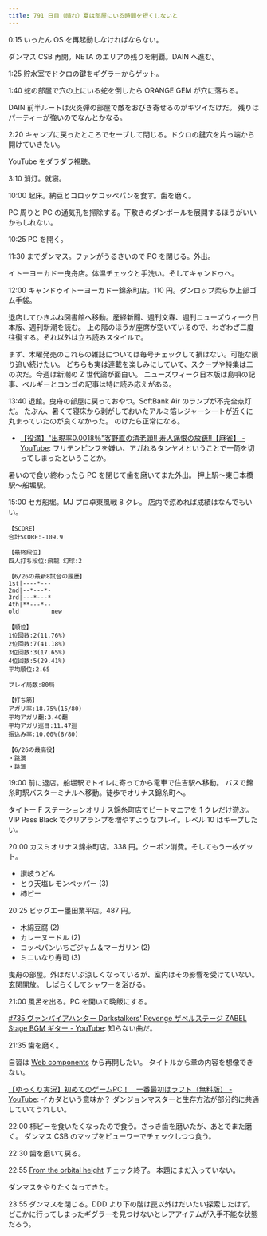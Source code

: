 ```yaml
---
title: 791 日目（晴れ）夏は部屋にいる時間を短くしないと
---
```


0:15 いったん OS を再起動しなければならない。

ダンマス CSB 再開。NETA のエリアの残りを制覇。DAIN へ進む。

1:25 貯水室でドクロの鍵をギグラーからゲット。

1:40 蛇の部屋で穴の上にいる蛇を倒したら ORANGE GEM が穴に落ちる。

DAIN 前半ルートは火炎弾の部屋で敵をおびき寄せるのがキツイだけだ。
残りはパーティーが強いのでなんとかなる。

2:20 キャンプに戻ったところでセーブして閉じる。ドクロの鍵穴を片っ端から開けていきたい。

YouTube をダラダラ視聴。

3:10 消灯。就寝。

10:00 起床。納豆とコロッケコッペパンを食す。歯を磨く。

PC 周りと PC の通気孔を掃除する。下敷きのダンボールを展開するほうがいいかもしれない。

10:25 PC を開く。

11:30 までダンマス。ファンがうるさいので PC を閉じる。外出。

イトーヨーカドー曳舟店。体温チェックと手洗い。そしてキャンドゥへ。

12:00 キャンドゥイトーヨーカドー錦糸町店。110 円。ダンロップ柔らか上部ゴム手袋。

退店してひきふね図書館へ移動。産経新聞、週刊文春、週刊ニューズウィーク日本版、週刊新潮を読む。
上の階のほうが座席が空いているので、わざわざ二度往復する。それ以外は立ち読みスタイルで。

まず、木曜発売のこれらの雑誌については毎号チェックして損はない。可能な限り追い続けたい。
どちらも実は連載を楽しみにしていて、スクープや特集は二の次だ。今週は新潮の Z 世代論が面白い。
ニューズウィーク日本版は島唄の記事、ベルギーとコンゴの記事は特に読み応えがある。

13:40 退館。曳舟の部屋に戻っておやつ。SoftBank Air のランプが不完全点灯だ。
たぶん、暑くて寝床から剥がしておいたアルミ箔レジャーシートが近くに丸まっていたのが良くなかった。
のけたら正常になる。

* [【役満】"出現率0.0018％"客野直の清老頭!! 寿人痛恨の放銃!!【麻雀】 - YouTube](https://www.youtube.com/watch?v=GFT8w2qr_r0):
  フリテンピンフを嫌い、アガれるタンヤオということで一筒を切ってしまったということか。

暑いので食い終わったら PC を閉じて歯を磨いてまた外出。
押上駅～東日本橋駅～船堀駅。

15:00 セガ船堀。MJ プロ卓東風戦 8 クレ。
店内で涼めれば成績はなんでもいい。

```text
【SCORE】
合計SCORE:-109.9

【最終段位】
四人打ち段位:飛龍 幻球:2

【6/26の最新8試合の履歴】
1st|----*---
2nd|--*---*-
3rd|---*---*
4th|**---*--
old         new

【順位】
1位回数:2(11.76%)
2位回数:7(41.18%)
3位回数:3(17.65%)
4位回数:5(29.41%)
平均順位:2.65

プレイ局数:80局

【打ち筋】
アガリ率:18.75%(15/80)
平均アガリ翻:3.40翻
平均アガリ巡目:11.47巡
振込み率:10.00%(8/80)

【6/26の最高役】
・跳満
・跳満
```

19:00 前に退店。船堀駅でトイレに寄ってから電車で住吉駅へ移動。
バスで錦糸町駅バスターミナルへ移動。徒歩でオリナス錦糸町へ。

タイトー F ステーションオリナス錦糸町店でビートマニアを 1 クレだけ遊ぶ。
VIP Pass Black でクリアランプを増やすようなプレイ。レベル 10 はキープしたい。

20:00 カスミオリナス錦糸町店。338 円。クーポン消費。そしてもう一枚ゲット。

* 讃岐うどん
* とり天塩レモンペッパー (3)
* 柿ピー

20:25 ビッグエー墨田業平店。487 円。

* 木綿豆腐 (2)
* カレーヌードル (2)
* コッペパンいちごジャム＆マーガリン (2)
* ミニいなり寿司 (3)

曳舟の部屋。外はだいぶ涼しくなっているが、室内はその影響を受けていない。玄関開放。
しばらくしてシャワーを浴びる。

21:00 風呂を出る。PC を開いて晩飯にする。

[&#x23;735 ヴァンパイアハンター Darkstalkers' Revenge ザベルステージ ZABEL Stage BGM ギター - YouTube](https://www.youtube.com/watch?v=Hk0f1yYqkMQ):
知らない曲だ。

21:35 歯を磨く。

自習は [Web components](https://javascript.info/web-components) から再開したい。
タイトルから章の内容を想像できない。

[【ゆっくり実況】初めてのゲームPC！　一番最初はラフト（無料版） - YouTube](https://www.youtube.com/watch?v=SnCgqpO2XBg):
イカダという意味か？ ダンジョンマスターと生存方法が部分的に共通していてうれしい。

22:00 柿ピーを食いたくなったので食う。さっき歯を磨いたが、あとでまた磨く。
ダンマス CSB のマップをビューワーでチェックしつつ食う。

22:30 歯を磨いて戻る。

22:55 [From the orbital height](https://javascript.info/webcomponents-intro) チェック終了。
本題にまだ入っていない。

ダンマスをやりたくなってきた。

23:55 ダンマスを閉じる。DDD より下の階は罠以外はだいたい探索したはず。
どこかに行ってしまったギグラーを見つけないとレアアイテムが入手不能な状態だろう。
